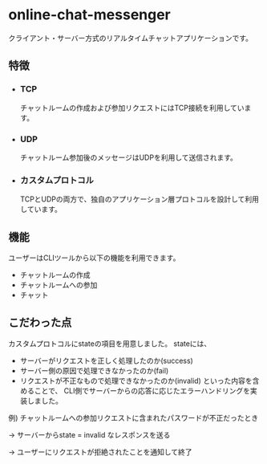 # online-chat-messenger
クライアント・サーバー方式のリアルタイムチャットアプリケーションです。

## 特徴
- ### TCP
  チャットルームの作成および参加リクエストにはTCP接続を利用しています。

- ### UDP
  チャットルーム参加後のメッセージはUDPを利用して送信されます。

- ### カスタムプロトコル
  TCPとUDPの両方で、独自のアプリケーション層プロトコルを設計して利用しています。

## 機能
ユーザーはCLIツールから以下の機能を利用できます。
- チャットルームの作成
- チャットルームへの参加
- チャット

## こだわった点
カスタムプロトコルにstateの項目を用意しました。
stateには、
- サーバーがリクエストを正しく処理したのか(success)
- サーバー側の原因で処理できなかったのか(fail)
- リクエストが不正なもので処理できなかったのか(invalid)
といった内容を含めることで、
CLI側でサーバーからの応答に応じたエラーハンドリングを実装しました。

例) チャットルームへの参加リクエストに含まれたパスワードが不正だったとき

  -> サーバーからstate = invalid なレスポンスを送る
  
  -> ユーザーにリクエストが拒絶されたことを通知して終了
